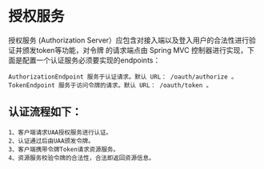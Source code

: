 # 授权服务
授权服务 (Authorization Server）应包含对接入端以及登入用户的合法性进行验证并颁发token等功能，对令牌
的请求端点由 Spring MVC 控制器进行实现，下面是配置一个认证服务必须要实现的endpoints：

```
AuthorizationEndpoint 服务于认证请求。默认 URL： /oauth/authorize 。
TokenEndpoint 服务于访问令牌的请求。默认 URL： /oauth/token 。
```
## 认证流程如下：
```
1、客户端请求UAA授权服务进行认证。
2、认证通过后由UAA颁发令牌。
3、客户端携带令牌Token请求资源服务。
4、资源服务校验令牌的合法性，合法即返回资源信息。
```

